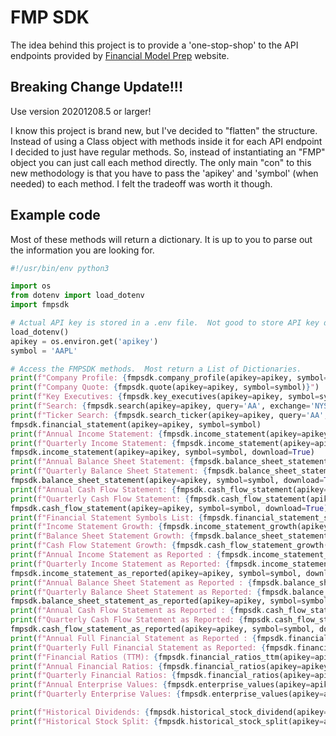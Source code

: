 # FMP SDK
The idea behind this project is to provide a 'one-stop-shop' to the API endpoints provided by 
[Financial Model Prep](http://financialmodelingprep.com) website.

## Breaking Change Update!!!
Use version 20201208.5 or larger!

I know this project is brand new, but I've decided to "flatten" the structure.  Instead of using a Class object with 
methods inside it for each API endpoint I decided to just have regular methods.  So, instead of instantiating an 
"FMP" object you can just call each method directly.  The only main "con" to this new methodology is that you have 
to pass the 'apikey' and 'symbol' (when needed) to each method.  I felt the tradeoff was worth it though.

## Example code
Most of these methods will return a dictionary.  It is up to you to parse out the information you are looking for.
```python
#!/usr/bin/env python3

import os
from dotenv import load_dotenv
import fmpsdk

# Actual API key is stored in a .env file.  Not good to store API key directly in script.
load_dotenv()
apikey = os.environ.get('apikey')
symbol = 'AAPL'

# Access the FMPSDK methods.  Most return a List of Dictionaries.
print(f"Company Profile: {fmpsdk.company_profile(apikey=apikey, symbol=symbol)}")
print(f"Company Quote: {fmpsdk.quote(apikey=apikey, symbol=symbol)}")
print(f"Key Executives: {fmpsdk.key_executives(apikey=apikey, symbol=symbol)}")
print(f"Search: {fmpsdk.search(apikey=apikey, query='AA', exchange='NYSE', limit=10)}")
print(f"Ticker Search: {fmpsdk.search_ticker(apikey=apikey, query='AA', exchange='NYSE', limit=5)}")
fmpsdk.financial_statement(apikey=apikey, symbol=symbol)
print(f"Annual Income Statement: {fmpsdk.income_statement(apikey=apikey, symbol=symbol)}")
print(f"Quarterly Income Statement: {fmpsdk.income_statement(apikey=apikey, symbol=symbol, period='quarter')}")
fmpsdk.income_statement(apikey=apikey, symbol=symbol, download=True)
print(f"Annual Balance Sheet Statement: {fmpsdk.balance_sheet_statement(apikey=apikey, symbol=symbol)}")
print(f"Quarterly Balance Sheet Statement: {fmpsdk.balance_sheet_statement(apikey=apikey, symbol=symbol, period='quarter')}")
fmpsdk.balance_sheet_statement(apikey=apikey, symbol=symbol, download=True)
print(f"Annual Cash Flow Statement: {fmpsdk.cash_flow_statement(apikey=apikey, symbol=symbol, )}")
print(f"Quarterly Cash Flow Statement: {fmpsdk.cash_flow_statement(apikey=apikey, symbol=symbol, period='quarter')}")
fmpsdk.cash_flow_statement(apikey=apikey, symbol=symbol, download=True)
print(f"Financial Statement Symbols List: {fmpsdk.financial_statement_symbol_lists(apikey=apikey)}")
print(f"Income Statement Growth: {fmpsdk.income_statement_growth(apikey=apikey, symbol=symbol, limit=10)}")
print(f"Balance Sheet Statement Growth: {fmpsdk.balance_sheet_statement_growth(apikey=apikey, symbol=symbol, limit=10)}")
print(f"Cash Flow Statement Growth: {fmpsdk.cash_flow_statement_growth(apikey=apikey, symbol=symbol, limit=10)}")
print(f"Annual Income Statement as Reported : {fmpsdk.income_statement_as_reported(apikey=apikey, symbol=symbol)}")
print(f"Quarterly Income Statement as Reported: {fmpsdk.income_statement_as_reported(apikey=apikey, symbol=symbol, period='quarter')}")
fmpsdk.income_statement_as_reported(apikey=apikey, symbol=symbol, download=True)
print(f"Annual Balance Sheet Statement as Reported : {fmpsdk.balance_sheet_statement_as_reported(apikey=apikey, symbol=symbol)}")
print(f"Quarterly Balance Sheet Statement as Reported: {fmpsdk.balance_sheet_statement_as_reported(apikey=apikey, symbol=symbol, period='quarter')}")
fmpsdk.balance_sheet_statement_as_reported(apikey=apikey, symbol=symbol, download=True)
print(f"Annual Cash Flow Statement as Reported : {fmpsdk.cash_flow_statement_as_reported(apikey=apikey, symbol=symbol)}")
print(f"Quarterly Cash Flow Statement as Reported: {fmpsdk.cash_flow_statement_as_reported(apikey=apikey, symbol=symbol, period='quarter')}")
fmpsdk.cash_flow_statement_as_reported(apikey=apikey, symbol=symbol, download=True)
print(f"Annual Full Financial Statement as Reported : {fmpsdk.financial_statement_full_as_reported(apikey=apikey, symbol=symbol)}")
print(f"Quarterly Full Financial Statement as Reported: {fmpsdk.financial_statement_full_as_reported(apikey=apikey, symbol=symbol, period='quarter')}")
print(f"Financial Ratios (TTM): {fmpsdk.financial_ratios_ttm(apikey=apikey, symbol=symbol)}")
print(f"Annual Financial Ratios: {fmpsdk.financial_ratios(apikey=apikey, symbol=symbol, period='annual')}")
print(f"Quarterly Financial Ratios: {fmpsdk.financial_ratios(apikey=apikey, symbol=symbol, period='quarter')}")
print(f"Annual Enterprise Values: {fmpsdk.enterprise_values(apikey=apikey, symbol=symbol)}")
print(f"Quarterly Enterprise Values: {fmpsdk.enterprise_values(apikey=apikey, symbol=symbol, period='quarter')}")

print(f"Historical Dividends: {fmpsdk.historical_stock_dividend(apikey=apikey, symbol=symbol)}")
print(f"Historical Stock Split: {fmpsdk.historical_stock_split(apikey=apikey, symbol=symbol)}")
```
